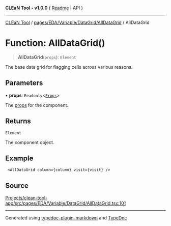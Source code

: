 **CLEaN Tool - v1.0.0** ( [Readme](../../../../../../README.md) \| API )

***

[CLEaN Tool](../../../../../../modules.md) / [pages/EDA/Variable/DataGrid/AllDataGrid](../README.md) / AllDataGrid

# Function: AllDataGrid()

> **AllDataGrid**(`props`): `Element`

The base data grid for flagging cells across various reasons.

## Parameters

▪ **props**: `Readonly`\<[`Props`](../interfaces/Props.md)\>

The [props](../interfaces/Props.md) for the component.

## Returns

`Element`

The component object.

## Example

```tsx
 <AllDataGrid column={column} visit={visit} />
```

## Source

[Projects/clean-tool-app/src/pages/EDA/Variable/DataGrid/AllDataGrid.tsx:101](https://github.com/yuckyh/clean-tool-app/)

***

Generated using [typedoc-plugin-markdown](https://www.npmjs.com/package/typedoc-plugin-markdown) and [TypeDoc](https://typedoc.org/)
